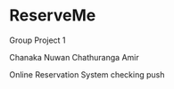 # ReserveMe
Group Project 1

Chanaka
Nuwan
Chathuranga
Amir

Online Reservation System
checking push